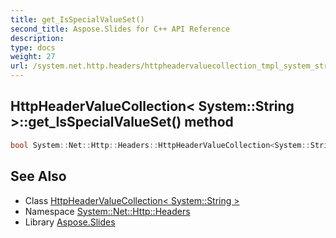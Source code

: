 ```yaml
---
title: get_IsSpecialValueSet()
second_title: Aspose.Slides for C++ API Reference
description: 
type: docs
weight: 27
url: /system.net.http.headers/httpheadervaluecollection_tmpl_system_string__end_tmpl/get_isspecialvalueset/
---
```

## HttpHeaderValueCollection< System::String >::get_IsSpecialValueSet() method




```cpp
bool System::Net::Http::Headers::HttpHeaderValueCollection<System::String>::get_IsSpecialValueSet()
```

## See Also

* Class [HttpHeaderValueCollection< System::String >](../)
* Namespace [System::Net::Http::Headers](../../)
* Library [Aspose.Slides](../../../)